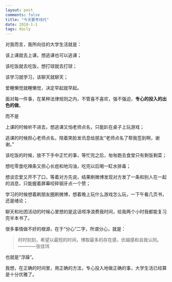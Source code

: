 ```yaml
---
layout: post
comments: false
title: "今天要考线代"
date: 2018-1-1
tags: daily
---
```


<!--more-->

对我而言，我所向往的大学生活就是：

该上课就去上课，想逃课也可以逃课；

该吃饭就去吃饭，想打球就去打球；

该学习就学习，该聊天就聊天；

爱睡懒觉就睡懒觉，决定早起就早起。

面对每一件事，在某种法律规则之内，不管喜不喜欢，强不强迫，**专心的投入的出色的做**。

而不是

上课的时候听不进去，想逃课又怕老师点名，只能趴在桌子上玩游戏；

逃课的时候担心老师点名，陪着笑脸发讯息给朋友“老师点名了帮我签到啊，谢谢。”

该吃饭的时候，放不下手中正忙的事，等忙完之后，匆匆跑去食堂只有剩饭剩菜；

想吃零食吃辣条又担心长痘和地沟油，吃完以后喝一缸水排毒；

想谈恋爱又开不了口，等着对方先说，结果刷微博发现对方发了一条和别人在一起的消息，只能握着屏幕咬碎钢牙点一个赞；

学习的时候想着刷朋友圈刷微博，想着晚上玩什么游戏怎么玩，一下午看几页书，还是绪论；

聊天和社团活动的时候心里想的是这话唠净浪费我时间，给我两个小时我都能复习完半本书了。

很多事情做不好的根源，在于“分心”二字，所谓分心，就是：

> 时时刻刻，希望以最短的时间，博取最多的存在感，优越感和自我认同。 ————张佳玮

也就是“浮躁”。

我想，在正确的时间里，用正确的方法，专心投入地做正确的事，大学生活已经算是十分优雅了。